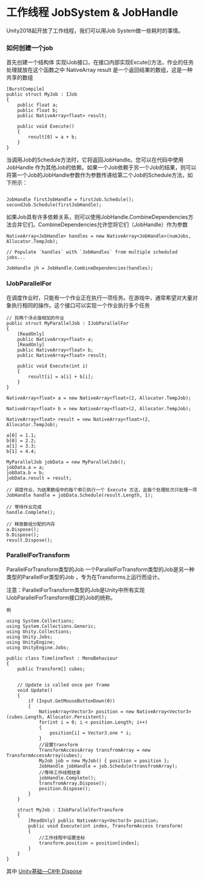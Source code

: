 # 工作线程 JobSystem & JobHandle

Unity2018起开放了工作线程，我们可以用Job System做一些耗时的事情。


### 如何创建一个job
首先创建一个结构体 实现IJob接口，在接口内部实现Excute()方法，作业的任务处理就放在这个函数之中
NativeArray result 是一个返回结果的数组，这是一种共享的数组

```
[BurstCompile]
public struct MyJob : IJob
{
    public float a;
    public float b;
    public NativeArray<float> result;

    public void Execute()
    {
        result[0] = a + b;
    }
}

```

当调用Job的Schedule方法时，它将返回JobHandle。您可以在代码中使用JobHandle 作为其他Job的依赖。如果一个Job依赖于另一个Job的结果，则可以将第一个Job的JobHandle参数作为参数传递给第二个Job的Schedule方法，如下所示：
```

JobHandle firstJobHandle = firstJob.Schedule();
secondJob.Schedule(firstJobHandle);
```

如果Job具有许多依赖关系，则可以使用JobHandle.CombineDependencies方法合并它们。CombineDependencies允许您将它们（JobHandle）作为参数

```
NativeArray<JobHandle> handles = new NativeArray<JobHandle>(numJobs, Allocator.TempJob);
 
// Populate `handles` with `JobHandles` from multiple scheduled jobs...
 
JobHandle jh = JobHandle.CombineDependencies(handles);
```


### IJobParallelFor

在调度作业时，只能有一个作业正在执行一项任务。在游戏中，通常希望对大量对象执行相同的操作。这个接口可以实现一个作业执行多个任务

```
// 将两个浮点值相加的作业
public struct MyParallelJob : IJobParallelFor
{
    [ReadOnly]
    public NativeArray<float> a;
    [ReadOnly]
    public NativeArray<float> b;
    public NativeArray<float> result;

    public void Execute(int i)
    {
        result[i] = a[i] + b[i];
    }
}
```

```
NativeArray<float> a = new NativeArray<float>(2, Allocator.TempJob);

NativeArray<float> b = new NativeArray<float>(2, Allocator.TempJob);

NativeArray<float> result = new NativeArray<float>(2, Allocator.TempJob);

a[0] = 1.1;
b[0] = 2.2;
a[1] = 3.3;
b[1] = 4.4;

MyParallelJob jobData = new MyParallelJob();
jobData.a = a;  
jobData.b = b;
jobData.result = result;

// 调度作业，为结果数组中的每个索引执行一个 Execute 方法，且每个处理批次只处理一项
JobHandle handle = jobData.Schedule(result.Length, 1);

// 等待作业完成
handle.Complete();

// 释放数组分配的内存
a.Dispose();
b.Dispose();
result.Dispose();
```

###  ParallelForTransform
ParallelForTransform类型的Job
一个ParallelForTransform类型的Job是另一种类型的ParallelFor类型的Job ，专为在Transforms上运行而设计。

注意：ParallelForTransform类型的Job是Unity中所有实现IJobParallelForTransform接口的Job的统称。

`例`

```
using System.Collections;
using System.Collections.Generic;
using Unity.Collections;
using Unity.Jobs;
using UnityEngine;
using UnityEngine.Jobs;

public class TimelineTest : MonoBehaviour
{
    public Transform[] cubes;


    // Update is called once per frame
    void Update()
    {
        if (Input.GetMouseButtonDown(0))
        {
            NativeArray<Vector3> position = new NativeArray<Vector3>(cubes.Length, Allocator.Persistent);
            for(int i = 0; i < position.Length; i++)
            {
                position[i] = Vector3.one * i;
            }
            //设置transform
            TransformAccessArray transfromArray = new TransformAccessArray(cubes);
            MyJob job = new MyJob() { position = position };
            JobHandle jobHandle = job.Schedule(transfromArray);
            //等待工作线程结束
            jobHandle.Complete();
            transfromArray.Dispose();
            position.Dispose();
        }
    }

    struct MyJob : IJobParallelForTransform
    {
        [ReadOnly] public NativeArray<Vector3> position;
        public void Execute(int index, TransformAccess transform)
        {
            //工作线程中设置坐标
            transform.position = position[index];
        }
    }
}
```

其中 [Unity基础—C#中 Dispose]()
